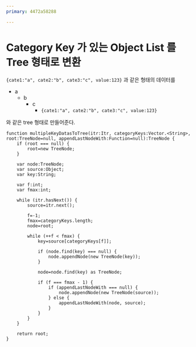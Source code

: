 ```yaml
---
primary: 4472a58288

---
```


# Category Key 가 있는 Object List 를 Tree 형태로 변환

`{cate1:"a", cate2:"b", cate3:"c", value:123}` 과 같은 형태의 데이터를

- a
	- b
		- c
			- `{cate1:"a", cate2:"b", cate3:"c", value:123}`
			
와 같은 tree 형태로 만들어준다.

	function multipleKeyDatasToTree(itr:Itr, categoryKeys:Vector.<String>, root:TreeNode=null, appendLastNodeWith:Function=null):TreeNode {
		if (root === null) {
			root=new TreeNode;
		}
		
		var node:TreeNode;
		var source:Object;
		var key:String;
		
		var f:int;
		var fmax:int;
		
		while (itr.hasNext()) {
			source=itr.next();
			
			f=-1;
			fmax=categoryKeys.length;
			node=root;
			
			while (++f < fmax) {
				key=source[categoryKeys[f]];
				
				if (node.find(key) === null) {
					node.appendNode(new TreeNode(key));
				}
				
				node=node.find(key) as TreeNode;
				
				if (f === fmax - 1) {
					if (appendLastNodeWith === null) {
						node.appendNode(new TreeNode(source));
					} else {
						appendLastNodeWith(node, source);
					}
				}
			}
		}
		
		return root;
	}